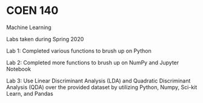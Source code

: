 # COEN 140

Machine Learning

Labs taken during Spring 2020

Lab 1: Completed various functions to brush up on Python

Lab 2: Completed more functions to brush up on NumPy and Jupyter Notebook

Lab 3: Use Linear Discriminant Analysis (LDA) and Quadratic Discriminant Analysis (QDA) over the provided dataset by utilizing Python, Numpy, Sci-kit Learn, and Pandas
